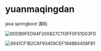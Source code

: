 # yuanmaqingdan
java springboot 源码

![6DDB9FED94F200827C113FF0F51D03FD](https://github.com/Qlp-source/yuanmaqingdan/assets/66916967/4198bd4b-b45d-4d98-9578-7c964dc0b05e)


![4941CF1B2CAF93459CEF1948B4458FB1](https://github.com/Qlp-source/yuanmaqingdan/assets/66916967/c5e1dc99-c383-4e29-8792-2c1c82a55254)


